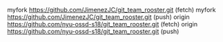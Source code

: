 myfork  https://github.com/JimenezJC/git_team_rooster.git (fetch)
myfork  https://github.com/JimenezJC/git_team_rooster.git (push)
origin  https://github.com/nyu-ossd-s18/git_team_rooster.git (fetch)
origin  https://github.com/nyu-ossd-s18/git_team_rooster.git (push)


